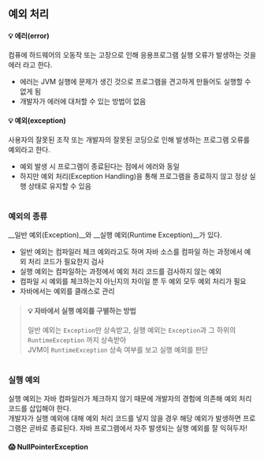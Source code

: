 ## 예외 처리
#### 💡 에러(error)
컴퓨에 하드웨어의 오동작 또는 고장으로 인해 응용프로그램 실행 오류가 발생하는 것을 에러 라고 한다.
- 에러는 JVM 실행에 문제가 생긴 것으로 프로그램을 견고하게 만들어도 실행할 수 없게 됨
- 개발자가 에러에 대처할 수 있는 방법이 없음

#### 💡 예외(exception)
사용자의 잘못된 조작 또는 개발자의 잘못된 코딩으로 인해 발생하는 프로그램 오류를 예외라고 한다.
- 예외 발생 시 프로그램이 종료된다는 점에서 에러와 동일
- 하지만 예외 처리(Exception Handling)을 통해 프로그램을 종료하지 않고 정상 실행 상태로 유지할 수 있음

#
### 예외의 종류
__일반 예외(Exception)__와 __실행 예외(Runtime Exception)__가 있다.

- 일반 예외는 컴파일러 체크 예외라고도 하며 자바 소스를 컴파일 하는 과정에서 예외 처리 코드가 필요한지 검사
- 실행 예외는 컴파일하는 과정에서 예외 처리 코드를 검사하지 않는 예외
- 컴파일 시 예외를 체크하는지 아닌지의 차이일 뿐 두 예외 모두 예외 처리가 필요
- 자바에서는 예외를 클래스로 관리

> #### 💡 자바에서 실행 예외를 구별하는 방법  
> 일반 예외는 `Exception`만 상속받고, 실행 예외는 `Exception`과 그 하위의 `RuntimeException` 까지 상속받아  
> JVM이 `RuntimeException` 상속 여부를 보고 실행 예외를 판단

#
### 실행 예외
실행 예외는 자바 컴파일러가 체크하지 않기 때문에 개발자의 경험에 의존해 예외 처리 코드를 삽입해야 한다.  
개발자가 실행 예외에 대해 예외 처리 코드를 넣지 않을 경우 해당 예외가 발생하면 프로그램은 곧바로 종료된다.
자바 프로그램에서 자주 발생되는 실행 예외를 잘 익혀두자!


#### 😱 NullPointerException
